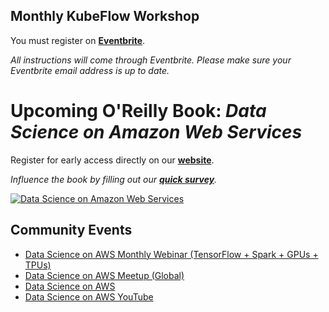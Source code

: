 ## Monthly KubeFlow Workshop
You must register on [**Eventbrite**](https://www.eventbrite.com/e/full-day-workshop-kubeflow-gpu-kerastensorflow-20-tf-extended-tfx-kubernetes-pytorch-xgboost-tickets-63362929227).  

_All instructions will come through Eventbrite.  Please make sure your Eventbrite email address is up to date._

# Upcoming O'Reilly Book:  _Data Science on Amazon Web Services_
Register for early access directly on our [**website**](https://datascienceonaws.com).

_Influence the book by filling out our [**quick survey**](https://www.surveymonkey.com/r/798CMZ3)._

[![Data Science on Amazon Web Services](img/data-science-on-aws-book.png)](https://datascienceonaws.com)

## Community Events
* [Data Science on AWS Monthly Webinar (TensorFlow + Spark + GPUs + TPUs)](https://www.eventbrite.com/e/webinar-pipelineai-kubeflow-tensorflow-extended-tfx-airflow-gpu-tpu-spark-ml-tensorflow-ai-tickets-45852865154)
* [Data Science on AWS Meetup (Global)](https://www.meetup.com/Advanced-KubeFlow/)
* [Data Science on AWS](https://datascienceonaws.com)
* [Data Science on AWS YouTube](https://youtube.datascienceonaws.com)
